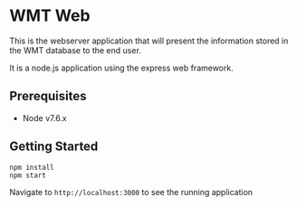 # WMT Web
This is the webserver application that will present the information stored in
the WMT database to the end user.

It is a node.js application using the express web framework.

## Prerequisites
- Node v7.6.x

## Getting Started
```
npm install
npm start
```

Navigate to `http://localhost:3000` to see the running application
